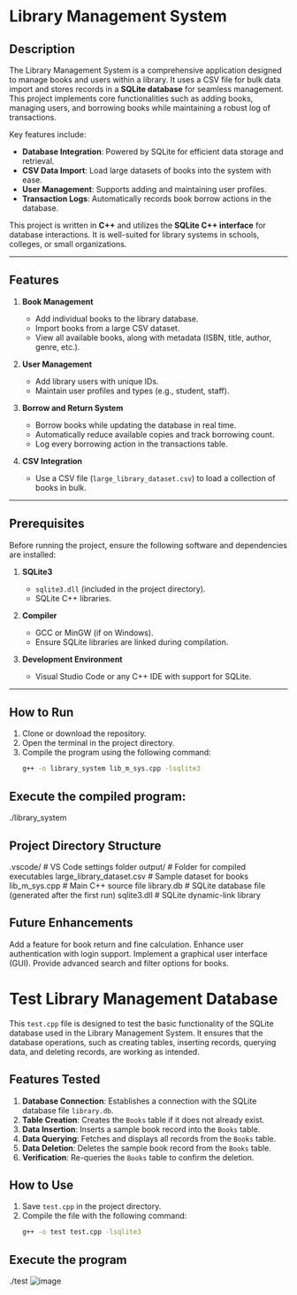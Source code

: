 # Library Management System

## Description

The Library Management System is a comprehensive application designed to manage books and users within a library. It uses a CSV file for bulk data import and stores records in a **SQLite database** for seamless management. This project implements core functionalities such as adding books, managing users, and borrowing books while maintaining a robust log of transactions.

Key features include:
- **Database Integration**: Powered by SQLite for efficient data storage and retrieval.
- **CSV Data Import**: Load large datasets of books into the system with ease.
- **User Management**: Supports adding and maintaining user profiles.
- **Transaction Logs**: Automatically records book borrow actions in the database.

This project is written in **C++** and utilizes the **SQLite C++ interface** for database interactions. It is well-suited for library systems in schools, colleges, or small organizations.

---

## Features

1. **Book Management**
   - Add individual books to the library database.
   - Import books from a large CSV dataset.
   - View all available books, along with metadata (ISBN, title, author, genre, etc.).

2. **User Management**
   - Add library users with unique IDs.
   - Maintain user profiles and types (e.g., student, staff).

3. **Borrow and Return System**
   - Borrow books while updating the database in real time.
   - Automatically reduce available copies and track borrowing count.
   - Log every borrowing action in the transactions table.

4. **CSV Integration**
   - Use a CSV file (`large_library_dataset.csv`) to load a collection of books in bulk.

---

## Prerequisites

Before running the project, ensure the following software and dependencies are installed:

1. **SQLite3**
   - `sqlite3.dll` (included in the project directory).
   - SQLite C++ libraries.
   
2. **Compiler**
   - GCC or MinGW (if on Windows).
   - Ensure SQLite libraries are linked during compilation.

3. **Development Environment**
   - Visual Studio Code or any C++ IDE with support for SQLite.

---

## How to Run

1. Clone or download the repository.
2. Open the terminal in the project directory.
3. Compile the program using the following command:
   ```bash
   g++ -o library_system lib_m_sys.cpp -lsqlite3
## Execute the compiled program:
./library_system
## Project Directory Structure
.vscode/                  # VS Code settings folder
output/                   # Folder for compiled executables
large_library_dataset.csv # Sample dataset for books
lib_m_sys.cpp             # Main C++ source file
library.db                # SQLite database file (generated after the first run)
sqlite3.dll               # SQLite dynamic-link library
## Future Enhancements
Add a feature for book return and fine calculation.
Enhance user authentication with login support.
Implement a graphical user interface (GUI).
Provide advanced search and filter options for books.
# Test Library Management Database

This `test.cpp` file is designed to test the basic functionality of the SQLite database used in the Library Management System. It ensures that the database operations, such as creating tables, inserting records, querying data, and deleting records, are working as intended.

## Features Tested
1. **Database Connection**: Establishes a connection with the SQLite database file `library.db`.
2. **Table Creation**: Creates the `Books` table if it does not already exist.
3. **Data Insertion**: Inserts a sample book record into the `Books` table.
4. **Data Querying**: Fetches and displays all records from the `Books` table.
5. **Data Deletion**: Deletes the sample book record from the `Books` table.
6. **Verification**: Re-queries the `Books` table to confirm the deletion.

## How to Use
1. Save `test.cpp` in the project directory.
2. Compile the file with the following command:
   ```bash
   g++ -o test test.cpp -lsqlite3
## Execute the program
   ./test
   ![image](https://github.com/user-attachments/assets/318ed281-b6be-4fec-ac79-e40438a3151a)

